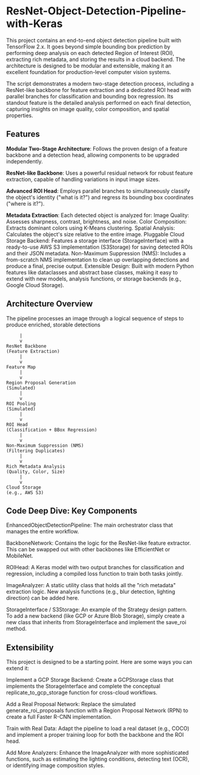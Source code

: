 # ResNet-Object-Detection-Pipeline-with-Keras

This project contains an end-to-end object detection pipeline built with TensorFlow 2.x. It goes beyond simple bounding box prediction by performing deep analysis on each detected Region of Interest (ROI), extracting rich metadata, and storing the results in a cloud backend. The architecture is designed to be modular and extensible, making it an excellent foundation for production-level computer vision systems.

The script demonstrates a modern two-stage detection process, including a ResNet-like backbone for feature extraction and a dedicated ROI head with parallel branches for classification and bounding box regression. Its standout feature is the detailed analysis performed on each final detection, capturing insights on image quality, color composition, and spatial properties.

## Features
**Modular Two-Stage Architecture**: Follows the proven design of a feature backbone and a detection head, allowing components to be upgraded independently.

**ResNet-like Backbone**: Uses a powerful residual network for robust feature extraction, capable of handling variations in input image sizes.

**Advanced ROI Head**: Employs parallel branches to simultaneously classify the object's identity ("what is it?") and regress its bounding box coordinates ("where is it?").

**Metadata Extraction**: Each detected object is analyzed for:
  Image Quality: Assesses sharpness, contrast, brightness, and noise.
  Color Composition: Extracts dominant colors using K-Means clustering.
  Spatial Analysis: Calculates the object's size relative to the entire image.
  Pluggable Cloud Storage Backend: Features a storage interface (StorageInterface) with a ready-to-use AWS S3 implementation (S3Storage) for saving detected ROIs and their JSON metadata.
  Non-Maximum Suppression (NMS): Includes a from-scratch NMS implementation to clean up overlapping detections and produce a final, precise output.
  Extensible Design: Built with modern Python features like dataclasses and abstract base classes, making it easy to extend with new models, analysis functions, or storage backends (e.g., Google Cloud Storage).

## Architecture Overview
The pipeline processes an image through a logical sequence of steps to produce enriched, storable detections

```Input Image
     |
     v
ResNet Backbone
(Feature Extraction)
     |
     v
Feature Map
     |
     v
Region Proposal Generation
(Simulated)
     |
     v
ROI Pooling
(Simulated)
     |
     v
ROI Head
(Classification + BBox Regression)
     |
     v
Non-Maximum Suppression (NMS)
(Filtering Duplicates)
     |
     v
Rich Metadata Analysis
(Quality, Color, Size)
     |
     v
Cloud Storage
(e.g., AWS S3)
```

## Code Deep Dive: Key Components
EnhancedObjectDetectionPipeline: The main orchestrator class that manages the entire workflow.

BackboneNetwork: Contains the logic for the ResNet-like feature extractor. This can be swapped out with other backbones like EfficientNet or MobileNet.

ROIHead: A Keras model with two output branches for classification and regression, including a compiled loss function to train both tasks jointly.

ImageAnalyzer: A static utility class that holds all the "rich metadata" extraction logic. New analysis functions (e.g., blur detection, lighting direction) can be added here.

StorageInterface / S3Storage: An example of the Strategy design pattern. To add a new backend (like GCP or Azure Blob Storage), simply create a new class that inherits from StorageInterface and implement the save_roi method.

## Extensibility

This project is designed to be a starting point. Here are some ways you can extend it:

  Implement a GCP Storage Backend: Create a GCPStorage class that implements the StorageInterface and complete the conceptual replicate_to_gcp_storage function for cross-cloud workflows.

  Add a Real Proposal Network: Replace the simulated generate_roi_proposals function with a Region Proposal Network (RPN) to create a full Faster R-CNN implementation.

  Train with Real Data: Adapt the pipeline to load a real dataset (e.g., COCO) and implement a proper training loop for both the backbone and the ROI head.

  Add More Analyzers: Enhance the ImageAnalyzer with more sophisticated functions, such as estimating the lighting conditions, detecting text (OCR), or identifying image composition styles.
